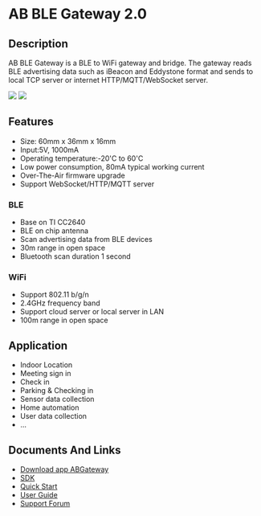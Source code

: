 <languages/>

<translate>

# AB BLE Gateway 2.0

## Description

AB BLE Gateway is a BLE to WiFi gateway and bridge. The gateway reads
BLE advertising data such as iBeacon and Eddystone format and sends to
local TCP server or internet HTTP/MQTT/WebSocket server.

<img src="http://7fvk57.com1.z0.glb.clouddn.com/gw_1.jpg-320.jpg">
<img src="http://7fvk57.com1.z0.glb.clouddn.com/gw_2.jpg-320.jpg">

## Features

  - Size: 60mm x 36mm x 16mm
  - Input:5V, 1000mA
  - Operating temperature:-20'C to 60'C
  - Low power consumption, 80mA typical working current
  - Over-The-Air firmware upgrade
  - Support WebSocket/HTTP/MQTT server

### BLE

  - Base on TI CC2640
  - BLE on chip antenna
  - Scan advertising data from BLE devices
  - 30m range in open space
  - Bluetooth scan duration 1 second

### WiFi

  - Support 802.11 b/g/n
  - 2.4GHz frequency band
  - Support cloud server or local server in LAN
  - 100m range in open space

## Application

  - Indoor Location
  - Meeting sign in
  - Check in
  - Parking & Checking in
  - Sensor data collection
  - Home automation
  - User data collection
  - ...

## Documents And Links

  - [Download app ABGateway](/Download_app_ABGateway "wikilink")
  - [SDK](https://github.com/AprilBrother/ab-ble-gateway-sdk)
  - [Quick Start](/AB_BLE_Gateway_Quick_Start "wikilink")
  - [User Guide](/AB_BLE_Gateway_User_Guide "wikilink")
  - [Support Forum](http://bbs.aprbrother.com/c/wifi)

</translate>